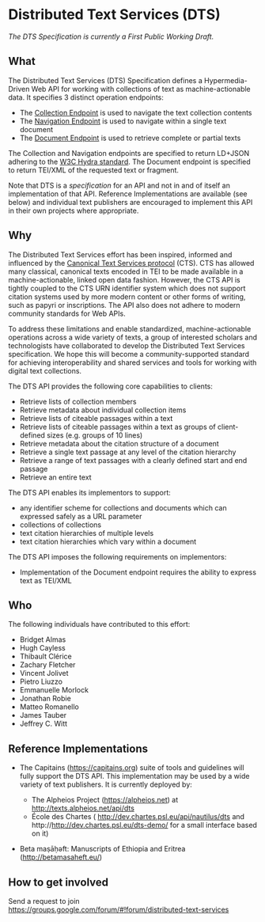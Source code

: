 # Distributed Text Services (DTS)

*The DTS Specification is currently a First Public Working Draft.*

## What

The Distributed Text Services (DTS) Specification defines a Hypermedia-Driven Web API for working with collections of text as machine-actionable data.
It specifies 3 distinct operation endpoints:

- The [Collection Endpoint](Collection-Endpoint.md) is used to navigate the text collection contents
- The [Navigation Endpoint](Navigation-Endpoint.md) is used to navigate within a single text document
- The [Document Endpoint](Document-Endpoint.md) is used to retrieve complete or partial texts

The Collection and Navigation endpoints are specified to return  LD+JSON adhering to the [W3C Hydra standard](http://www.hydra-cg.com/spec/latest/core/). The Document endpoint is specified to return TEI/XML of the requested text or fragment.

Note that DTS is a *specification* for an API and not in and of itself an implementation of that API. Reference Implementations are available (see below)
and individual text publishers are encouraged to implement this API in their own projects where appropriate.

## Why

The Distributed Text Services effort has been inspired, informed and influenced by the [Canonical Text Services protocol](http://cite-architecture.github.io/cts/) (CTS). CTS has allowed many classical, canonical texts encoded in TEI to be made available in a machine-actionable, linked open data fashion. However, the CTS API is tightly coupled to the CTS URN identifier system which does not support citation systems used by more modern content or other forms of writing, such as papyri or inscriptions. The API also does not adhere to modern community standards for Web APIs.

To address these limitations and enable standardized, machine-actionable operations across a wide variety of texts, a group of interested scholars and technologists have collaborated to develop the Distributed Text Services specification. We hope this will become a community-supported standard for achieving interoperability
and shared services and tools for working with digital text collections.

The DTS API provides the following core capabilities to clients:

* Retrieve lists of collection members
* Retrieve metadata about individual collection items
* Retrieve lists of citeable passages within a text
* Retrieve lists of citeable passages within a text as groups of client-defined sizes (e.g. groups of 10 lines)
* Retrieve metadata about the citation structure of a document
* Retrieve a single text passage at any level of the citation hierarchy
* Retrieve a range of text passages with a clearly defined start and end passage
* Retrieve an entire text

The DTS API enables its implementors to support:

* any identifier scheme for collections and documents which can expressed safely as a URL parameter
* collections of collections
* text citation hierarchies of multiple levels
* text citation hierarchies which vary within a document

The DTS API imposes the following requirements on implementors:

* Implementation of the Document endpoint requires the ability to express text as TEI/XML

## Who

The following individuals have contributed to this effort:

* Bridget Almas
* Hugh Cayless
* Thibault Clérice
* Zachary Fletcher
* Vincent Jolivet
* Pietro Liuzzo
* Emmanuelle Morlock
* Jonathan Robie
* Matteo Romanello
* James Tauber
* Jeffrey C. Witt

## Reference Implementations

* The Capitains (https://capitains.org) suite of tools and guidelines will fully support the DTS API. This implementation may be
used by a wide variety of text publishers. It is currently deployed by:
    * The Alpheios Project (https://alpheios.net) at http://texts.alpheios.net/api/dts
    * École des Chartes ( http://dev.chartes.psl.eu/api/nautilus/dts and http://http://dev.chartes.psl.eu/dts-demo/ for a small interface based on it)

* Beta maṣāḥǝft: Manuscripts of Ethiopia and Eritrea (http://betamasaheft.eu/)

## How to get involved

Send a request to join https://groups.google.com/forum/#!forum/distributed-text-services


